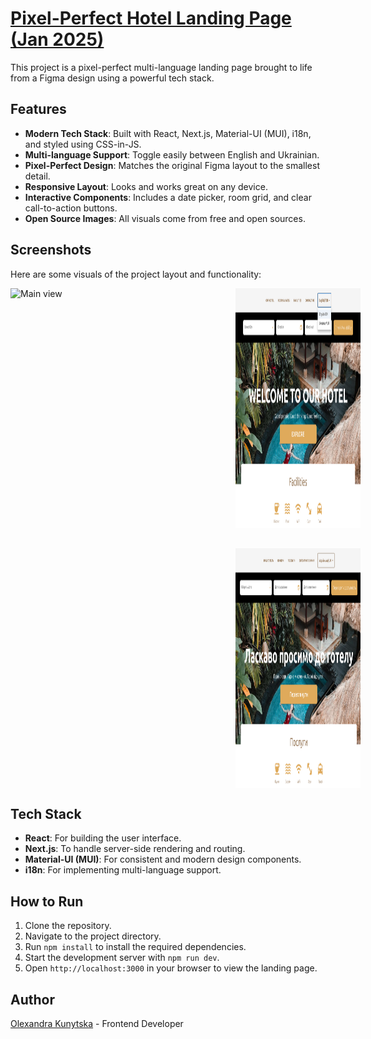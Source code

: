 # <a href="https://" target="_blank"> Pixel-Perfect Hotel Landing Page (Jan 2025)</a>

This project is a pixel-perfect multi-language landing page brought to life from a Figma design using a powerful tech stack.

## Features

- **Modern Tech Stack**: Built with React, Next.js, Material-UI (MUI), i18n, and styled using CSS-in-JS.
- **Multi-language Support**: Toggle easily between English and Ukrainian.
- **Pixel-Perfect Design**: Matches the original Figma layout to the smallest detail.
- **Responsive Layout**: Looks and works great on any device.
- **Interactive Components**: Includes a date picker, room grid, and clear call-to-action buttons.
- **Open Source Images**: All visuals come from free and open sources.

## Screenshots

Here are some visuals of the project layout and functionality:

<div style="display: flex; justify-content: flex-start; align-items: flex-start; width: 800px; height: 800px;">
    <img src="./public/screenshots/hotel_full.png" alt="Main view" style="width: 45%; height: auto;" />

  <div style="display: flex; flex-direction: column; justify-content: space-between; height: 100%; width: 50%;">
    <img src="./public/screenshots/hotel_lang.png" alt="Lang switcher" style="width: 50%; height: 48%;" />
    <img src="./public/screenshots/hotel_uk.png" alt="Ukrainian view" style="width: 50%; height: 48%;" />
  </div>
</div>

## Tech Stack

- **React**: For building the user interface.
- **Next.js**: To handle server-side rendering and routing.
- **Material-UI (MUI)**: For consistent and modern design components.
- **i18n**: For implementing multi-language support.

## How to Run

1. Clone the repository.
2. Navigate to the project directory.
3. Run `npm install` to install the required dependencies.
4. Start the development server with `npm run dev`.
5. Open `http://localhost:3000` in your browser to view the landing page.

## Author

[Olexandra Kunytska](https://github.com/olexandracodes) - Frontend Developer
